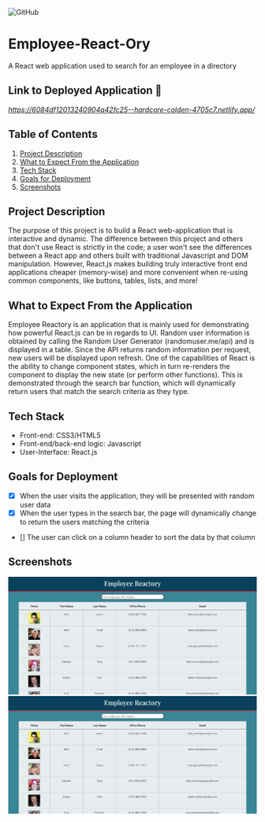 ![GitHub](https://img.shields.io/github/license/Joeseff6/Employee-React-Ory)
# Employee-React-Ory

A React web application used to search for an employee in a directory
## Link to Deployed Application 🔗

_https://6084df12013240904a42fc25--hardcore-colden-4705c7.netlify.app/_

## Table of Contents

1. [Project Description](#project-description)
2. [What to Expect From the Application](#What-to-Expect-From-the-Application)
3. [Tech Stack](#Tech-Stack)
4. [Goals for Deployment](#Goals-for-Deployment)
5. [Screenshots](#Screenshots)

## Project Description 

The purpose of this project is to build a React web-application that is interactive and dynamic. The difference between this project and others that don't use React is strictly in the code; a user won't see the differences between a React app and others built with traditional Javascript and DOM manipulation. However, React.js makes building truly interactive front end applications cheaper (memory-wise) and more convenient when re-using common components, like buttons, tables, lists, and more!

## What to Expect From the Application

Employee Reactory is an application that is mainly used for demonstrating how powerful React.js can be in regards to UI. Random user information is obtained by calling the Random User Generator (randomuser.me/api) and is displayed in a table. Since the API returns random information per request, new users will be displayed upon refresh. One of the capabilities of React is the ability to change component states, which in turn re-renders the component to display the new state (or perform other functions). This is demonstrated through the search bar function, which will dynamically return users that match the search criteria as they type.

## Tech Stack

* Front-end: CSS3/HTML5
* Front-end/back-end logic: Javascript
* User-Interface: React.js
## Goals for Deployment

- [x] When the user visits the application, they will be presented with random user data
- [x] When the user types in the search bar, the page will dynamically change to return the users matching the criteria
- [] The user can click on a column header to sort the data by that column

## Screenshots
![Homepage of the Employee Reactory app](./assets/Images/Capture1.JPG)
![Demo of employees filtered by search](./assets/Images/Capture1.JPG)
![]()

